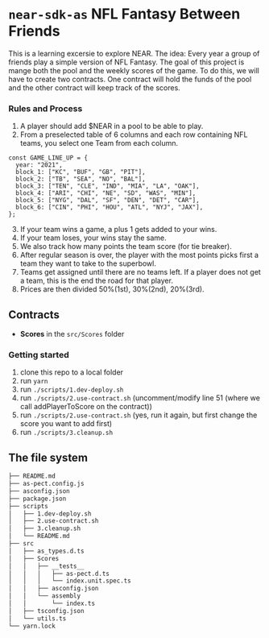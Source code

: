# `near-sdk-as` NFL Fantasy Between Friends

This is a learning excersie to explore NEAR.
The idea: Every year a group of friends play a simple version of NFL Fantasy. The goal of this project is mange both the pool and the weekly scores of the game. To do this, we will have to create two contracts. One contract will hold the funds of the pool and the other contract will keep track of the scores.

### Rules and Process

1. A player should add $NEAR in a pool to be able to play.
2. From a preselected table of 6 columns and each row containing NFL teams, you select one Team from each column.

```
const GAME_LINE_UP = {
  year: "2021",
  block_1: ["KC", "BUF", "GB", "PIT"],
  block_2: ["TB", "SEA", "NO", "BAL"],
  block_3: ["TEN", "CLE", "IND", "MIA", "LA", "OAK"],
  block_4: ["ARI", "CHI", "NE", "SD", "WAS", "MIN"],
  block_5: ["NYG", "DAL", "SF", "DEN", "DET", "CAR"],
  block_6: ["CIN", "PHI", "HOU", "ATL", "NYJ", "JAX"],
};
```

3. If your team wins a game, a plus 1 gets added to your wins.
4. If your team loses, your wins stay the same.
5. We also track how many points the team score (for tie breaker).
6. After regular season is over, the player with the most points picks first a team they want to take to the superbowl.
7. Teams get assigned until there are no teams left. If a player does not get a team, this is the end the road for that player.
8. Prices are then divided 50%(1st), 30%(2nd), 20%(3rd).

## Contracts

- **Scores** in the `src/Scores` folder
<!-- todo - **Pool**   -->

### Getting started


1. clone this repo to a local folder
2. run `yarn`
3. run `./scripts/1.dev-deploy.sh`
4. run `./scripts/2.use-contract.sh` (uncomment/modify line 51 (where we call addPlayerToScore on the contract))
5. run `./scripts/2.use-contract.sh` (yes, run it again, but first change the score you want to add first)
6. run `./scripts/3.cleanup.sh`

## The file system

```sh
├── README.md
├── as-pect.config.js
├── asconfig.json
├── package.json
├── scripts
│   ├── 1.dev-deploy.sh
│   ├── 2.use-contract.sh
│   ├── 3.cleanup.sh
│   └── README.md
├── src
│   ├── as_types.d.ts
│   ├── Scores
│   │   ├── __tests__
│   │   │   ├── as-pect.d.ts
│   │   │   └── index.unit.spec.ts
│   │   ├── asconfig.json
│   │   └── assembly
│   │       └── index.ts
│   ├── tsconfig.json
│   └── utils.ts
└── yarn.lock

```
